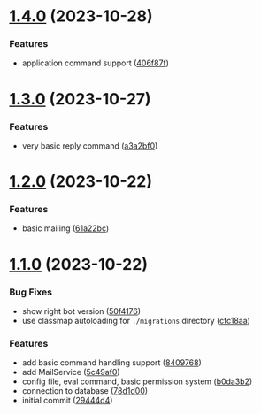# [1.4.0](https://github.com/virtual-designer/modmail/compare/v1.3.0...v1.4.0) (2023-10-28)


### Features

* application command support ([406f87f](https://github.com/virtual-designer/modmail/commit/406f87f1004204362e8a16a095753ab9a350a183))



# [1.3.0](https://github.com/virtual-designer/modmail/compare/v1.2.0...v1.3.0) (2023-10-27)


### Features

* very basic reply command ([a3a2bf0](https://github.com/virtual-designer/modmail/commit/a3a2bf08529067a5ef706ca8e2d39d94a56f532d))



# [1.2.0](https://github.com/virtual-designer/modmail/compare/v1.1.0...v1.2.0) (2023-10-22)


### Features

* basic mailing ([61a22bc](https://github.com/virtual-designer/modmail/commit/61a22bc10efb6c7feb25d0642c3c38129c47ba10))



# [1.1.0](https://github.com/virtual-designer/modmail/compare/29444d46632d04415ff5ad7f72cc459e3510e4ce...v1.1.0) (2023-10-22)


### Bug Fixes

* show right bot version ([50f4176](https://github.com/virtual-designer/modmail/commit/50f4176518423b9f840efaf546fa0fad8ca99023))
* use classmap autoloading for `./migrations` directory ([cfc18aa](https://github.com/virtual-designer/modmail/commit/cfc18aa1a6ac2254a6f1a4d8571aee187e9efa7f))


### Features

* add basic command handling support ([8409768](https://github.com/virtual-designer/modmail/commit/84097687199c198a950da0eab79b618a337e1637))
* add MailService ([5c49af0](https://github.com/virtual-designer/modmail/commit/5c49af0ab5431610acd8a1ba90fd05310a8db664))
* config file, eval command, basic permission system ([b0da3b2](https://github.com/virtual-designer/modmail/commit/b0da3b28ab03b07406ccf38f9aa02327de598b0a))
* connection to database ([78d1d00](https://github.com/virtual-designer/modmail/commit/78d1d000f89af61e161083df2676c40b691999ca))
* initial commit ([29444d4](https://github.com/virtual-designer/modmail/commit/29444d46632d04415ff5ad7f72cc459e3510e4ce))



